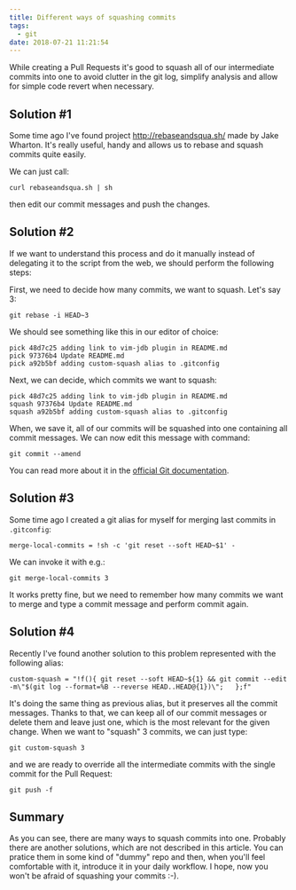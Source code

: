 ```yaml
---
title: Different ways of squashing commits
tags:
  - git
date: 2018-07-21 11:21:54
---
```



While creating a Pull Requests it's good to squash all of our intermediate commits into one to avoid clutter in the git log, simplify analysis and allow for simple code revert when necessary. 

## Solution #1

Some time ago I've found project http://rebaseandsqua.sh/ made by Jake Wharton. It's really useful, handy and allows us to rebase and squash commits quite easily. 

We can just call:

```
curl rebaseandsqua.sh | sh
```

then edit our commit messages and push the changes.

## Solution #2

If we want to understand this process and do it manually instead of delegating it to the script from the web, we should perform the following steps:

First, we need to decide how many commits, we want to squash. Let's say 3:

```
git rebase -i HEAD~3
```

We should see something like this in our editor of choice:

```
pick 48d7c25 adding link to vim-jdb plugin in README.md
pick 97376b4 Update README.md
pick a92b5bf adding custom-squash alias to .gitconfig
```

Next, we can decide, which commits we want to squash:

```
pick 48d7c25 adding link to vim-jdb plugin in README.md
squash 97376b4 Update README.md
squash a92b5bf adding custom-squash alias to .gitconfig
```

When, we save it, all of our commits will be squashed into one containing all commit messages.
We can now edit this message with command:

```
git commit --amend
```

You can read more about it in the [official Git documentation](https://git-scm.com/book/en/v2/Git-Tools-Rewriting-History).

## Solution #3

Some time ago I created a git alias for myself for merging last commits in `.gitconfig`:

```
merge-local-commits = !sh -c 'git reset --soft HEAD~$1' -
```

We can invoke it with e.g.:

```
git merge-local-commits 3
```

It works pretty fine, but we need to remember how many commits we want to merge and type a commit message and perform commit again.

## Solution #4

Recently I've found another solution to this problem represented with the following alias:

```
custom-squash = "!f(){ git reset --soft HEAD~${1} && git commit --edit -m\"$(git log --format=%B --reverse HEAD..HEAD@{1})\";   };f"
```

It's doing the same thing as previous alias, but it preserves all the commit messages. Thanks to that, we can keep all of our commit messages or delete them and leave just one, which is the most relevant for the given change. When we want to "squash" 3 commits, we can just type:

```
git custom-squash 3
```

and we are ready to override all the intermediate commits with the single commit for the Pull Request:

```
git push -f
```

## Summary

As you can see, there are many ways to squash commits into one. Probably there are another solutions, which are not described in this article. You can pratice them in some kind of "dummy" repo and then, when you'll feel comfortable with it, introduce it in your daily workflow. I hope, now you won't be afraid of squashing your commits :-).
